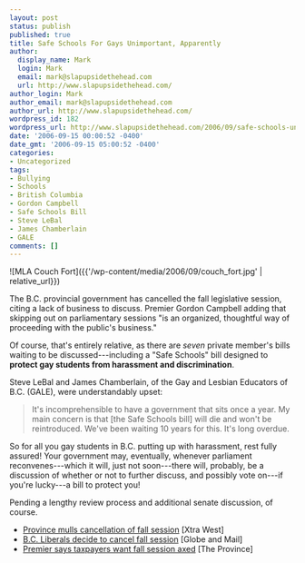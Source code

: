 ```yaml
---
layout: post
status: publish
published: true
title: Safe Schools For Gays Unimportant, Apparently
author:
  display_name: Mark
  login: Mark
  email: mark@slapupsidethehead.com
  url: http://www.slapupsidethehead.com/
author_login: Mark
author_email: mark@slapupsidethehead.com
author_url: http://www.slapupsidethehead.com/
wordpress_id: 182
wordpress_url: http://www.slapupsidethehead.com/2006/09/safe-schools-unimportant/
date: '2006-09-15 00:00:52 -0400'
date_gmt: '2006-09-15 05:00:52 -0400'
categories:
- Uncategorized
tags:
- Bullying
- Schools
- British Columbia
- Gordon Campbell
- Safe Schools Bill
- Steve LeBal
- James Chamberlain
- GALE
comments: []
---
```

![MLA Couch Fort]({{'/wp-content/media/2006/09/couch_fort.jpg' | relative_url}})

The B.C. provincial government has cancelled the fall legislative session, citing a lack of business to discuss. Premier Gordon Campbell adding that skipping out on parliamentary sessions "is an organized, thoughtful way of proceeding with the public's business."

Of course, that's entirely relative, as there are _seven_ private member's bills waiting to be discussed---including a "Safe Schools" bill designed to **protect gay students from harassment and discrimination**.

Steve LeBal and James Chamberlain, of the Gay and Lesbian Educators of B.C. (GALE), were understandably upset:

> It's incomprehensible to have a government that sits once a year. My main concern is that [the Safe Schools bill] will die and won't be reintroduced. We've been waiting 10 years for this. It's long overdue.

So for all you gay students in B.C. putting up with harassment, rest fully assured! Your government may, eventually, whenever parliament reconvenes---which it will, just not soon---there will, probably, be a discussion of whether or not to further discuss, and possibly vote on---if you're lucky---a bill to protect you!

Pending a lengthy review process and additional senate discussion, of course.

- [Province mulls cancellation of fall session](http://www.xtra.ca/public/viewstory.aspx?AFF_TYPE=4&STORY_ID=2093&PUB_TEMPLATE_ID=2) [Xtra West]
- [B.C. Liberals decide to cancel fall session](http://www.theglobeandmail.com/servlet/story/LAC.20060908.BCLIBS08/TPStory/National) [Globe and Mail]
- [Premier says taxpayers want fall session axed](http://www.canada.com/theprovince/news/story.html?id=8077da5b-2b0f-4158-ab98-abcf9dc730a9) [The Province]
